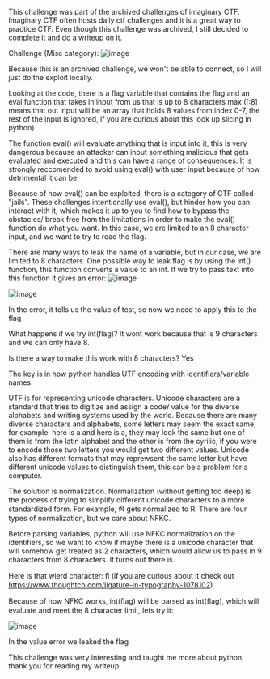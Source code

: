 This challenge was part of the archived challenges of imaginary CTF. Imaginary CTF often hosts daily ctf challenges and it is a great way to practice CTF. Even though this challenge was archived, I still decided to complete it and do a writeup on it.

Challenge (Misc category): 
![image](https://github.com/user-attachments/assets/afe12561-9517-418e-aff8-c2ff9c3d6f24)

Because this is an archived challenge, we won't be able to connect, so I will just do the exploit locally.

Looking at the code, there is a flag variable that contains the flag and an eval function that takes in input from us that is up to 8 characters max ([:8] means that out input will be an array that holds 8 values from index 0-7, the rest of the input is ignored, if you are curious about this look up slicing in python)

The function eval() will evaluate anything that is input into it, this is very dangerous because an attacker can input something malicious that gets evaluated and executed and this can have a range of consequences. It is strongly reccomended to avoid using eval() with user input because of how detrimental it can be. 

Because of how eval() can be exploited, there is a category of CTF called "jails". These challenges intentionally use eval(), but hinder how you can interact with it, which makes it up to you to find how to bypass the obstacles/ break free from the limitations in order to make the eval() function do what you want. In this case, we are limited to an 8 character input, and we want to try to read the flag.

There are many ways to leak the name of a variable, but in our case, we are limited to 8 characters. One possible way to leak flag is by using the int() function, this function converts a value to an int. If we try to pass text into this function it gives an error: 
![image](https://github.com/user-attachments/assets/04958e68-521c-486d-a392-cb0af311318a)

![image](https://github.com/user-attachments/assets/055b9455-2861-43a2-9f34-507b261a48a1)

In the error, it tells us the value of test, so now we need to apply this to the flag

What happens if we try int(flag)? It wont work because that is 9 characters and we can only have 8.

Is there a way to make this work with 8 characters? Yes

The key is in how python handles UTF encoding with identifiers/variable names. 

UTF is for representing unicode characters. Unicode characters are a standard that tries to digitize and assign a code/ value for the diverse alphabets and writing systems used by the world. Because there are many diverse characters and alphabets, some letters may seem the exact same, for example: here is a and here is а, they may look the same but one of them is from the latin alphabet and the other is from the cyrilic, if you were to encode those two letters you would get two different values. Unicode also has different formats that may reprewsent the same letter but have different unicode values to distinguish them, this can be a problem for a computer.

The solution is normalization. Normalization (without getting too deep) is the process of trying to simplify different unicode characters to a more standardized form. For example, ℜ gets normalized to R. There are four types of normalization, but we care about NFKC. 

Before parsing variables, python will use NFKC normalization on the identifiers, so we want to know if maybe there is a unicode character that will somehow get treated as 2 characters, which would allow us to pass in 9 characters from 8 characters. It turns out there is. 

Here is that wierd character: ﬂ (if you are curious about it check out https://www.thoughtco.com/ligature-in-typography-1078102)

Because of how NFKC works, int(ﬂag) will be parsed as int(flag), which will evaluate and meet the 8 character limit, lets try it:

![image](https://github.com/user-attachments/assets/343fc808-1172-4d42-9dcd-e68f246d67d8)

In the value error we leaked the flag

This challenge was very interesting and taught me more about python, thank you for reading my writeup.



